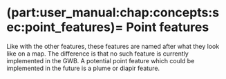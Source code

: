 (part:user_manual:chap:concepts:sec:point_features)=
Point features
=============================

Like with the other features, these features are named after what they look like on a map. The difference is that no such feature is currently implemented in the GWB. A potential point feature which could be implemented in the future is a plume or diapir feature.